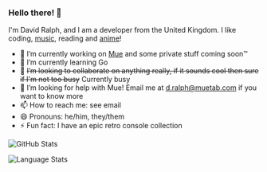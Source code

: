### Hello there! 👋
I'm David Ralph, and I am a developer from the United Kingdom. I like coding, [music](https://last.fm/user/ohlookitsderpy), reading and [anime](https://myanimelist.net/animelist/ohlookitsderpy)!

- 🔭 I’m currently working on [Mue](https://github.com/mue) and some private stuff coming soon™️
- 🌱 I’m currently learning Go
- 👯 ~~I’m looking to collaborate on anything really, if it sounds cool then sure if I'm not too busy~~ Currently busy
- 🤔 I’m looking for help with Mue! Email me at d.ralph@muetab.com if you want to know more
- 📫 How to reach me: see email
- 😄 Pronouns: he/him, they/them
- ⚡ Fun fact: I have an epic retro console collection

![GitHub Stats](https://github-readme-stats.vercel.app/api?username=davidjcralph&count_private=true)

![Language Stats](https://github-readme-stats.vercel.app/api/top-langs/?username=davidjcralph)
